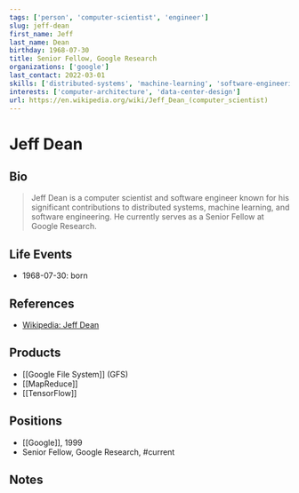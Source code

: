 ```yaml
---
tags: ['person', 'computer-scientist', 'engineer']
slug: jeff-dean
first_name: Jeff
last_name: Dean
birthday: 1968-07-30
title: Senior Fellow, Google Research
organizations: ['google']
last_contact: 2022-03-01
skills: ['distributed-systems', 'machine-learning', 'software-engineering']
interests: ['computer-architecture', 'data-center-design']
url: https://en.wikipedia.org/wiki/Jeff_Dean_(computer_scientist)
---
```


# Jeff Dean

## Bio

> Jeff Dean is a computer scientist and software engineer known for his significant contributions to distributed systems, machine learning, and software engineering. He currently serves as a Senior Fellow at Google Research.

## Life Events

- 1968-07-30: born

## References

- [Wikipedia: Jeff Dean](https://en.wikipedia.org/wiki/Jeff_Dean_(computer_scientist))

## Products

- [[Google File System]] (GFS)
- [[MapReduce]]
- [[TensorFlow]]

## Positions

- [[Google]], 1999
- Senior Fellow, Google Research, #current

## Notes







